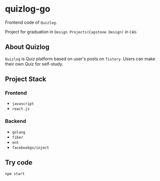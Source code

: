 # quizlog-go

Frontend code of `Quizlog`.

Project for graduation in `Design Projects(Capstone Design)` in `CAU`.

## About Quizlog

`Quizlog` is Quiz platform based on user's posts on `Tistory`. Users can make their own Quiz for self-study.

## Project Stack

### Frontend

- `javascript`
- `react.js`

### Backend

- `golang`
- `fiber`
- `ent`
- `facebookgo/inject`

## Try code
```shell
npm start
```